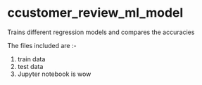 # ccustomer_review_ml_model
Trains different regression models and compares the accuracies

The files included are :-
1. train data
2. test data
3. Jupyter notebook is wow
